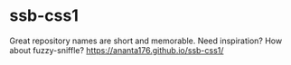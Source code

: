 # ssb-css1
Great repository names are short and memorable. Need inspiration? How about fuzzy-sniffle?
https://ananta176.github.io/ssb-css1/
